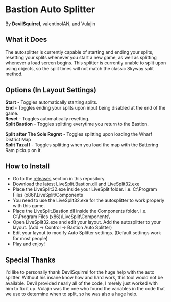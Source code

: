 # Bastion Auto Splitter
By **DevilSquirrel**, valentinoIAN, and Vulajin

## What it Does

The autosplitter is currently capable of starting and ending your splits, resetting your splits whenever you start a new game, as well as splitting whenever a load screen begins. This splitter is currently unable to split upon using objects, so the split times will not match the classic Skyway split method.

## Options (In Layout Settings)

**Start** - Toggles automatically starting splits.  
**End** - Toggles ending your splits upon input being disabled at the end of the game.  
**Reset** - Toggles automatically resetting.  
**Split Bastion** - Toggles splitting everytime you return to the Bastion.

**Split after The Sole Regret** - Toggles splitting upon loading the Wharf District Map   
**Split Tazal I** - Toggles splitting when you load the map with the Battering Ram pickup on it.  


## How to Install

- Go to the [releases](https://github.com/Synthian/LiveSplit.Bastion/releases) section in this repository.
- Download the latest LiveSplit.Bastion.dll and LiveSplit32.exe
- Place the LiveSplit32.exe inside your LiveSplit folder. i.e. C:\Program Files (x86)\LiveSplit\Components
- You need to use the LiveSplit32.exe for the autosplitter to work properly with this game.
- Place the LiveSplit.Bastion.dll inside the Components folder. i.e. C:\Program Files (x86)\LiveSplit\Components\
- Open LiveSplit32.exe and edit your layout. Add the autosplitter to your layout. (Add -> Control -> Bastion Auto Splitter)
- Edit your layout to modify Auto Splitter settings. (Default settings work for most people)
- Play and enjoy!

## Special Thanks

I'd like to personally thank DevilSquirrel for the huge help with the auto splitter. Without his insane know how and hard work, this tool would not be available. Devil provided nearly all of the code, I merely just worked with him to fix it up. Vulajin was the one who found the variables in the code that we use to determine when to split, so he was also a huge help.